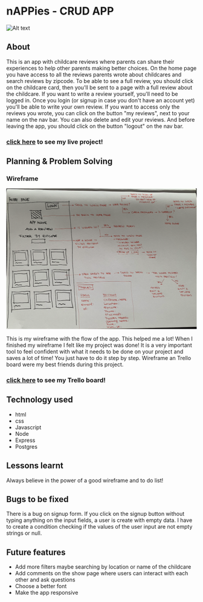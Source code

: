 # nAPPies - CRUD APP

![Alt text](<Screenshot 2024-01-25 at 9.16.35 am.png>)

## About

This is an app with childcare reviews where parents can share their experiences to help other parents making better choices. On the home page you have access to all the reviews parents wrote about childcares and search reviews by zipcode. To be able to see a full review, you should click on the childcare card, then you'll be sent to a page with a full review about the childcare. If you want to write a review yourself, you'll need to be logged in. Once you login (or signup in case you don't have an account yet) you'll be able to write your own review. If you want to access only the reviews you wrote, you can click on the button "my reviews", next to your name on the nav bar. You can also delete and edit your reviews. And before leaving the app, you should click on the button "logout" on the nav bar.


### [click here]() to see my live project!



## Planning & Problem Solving

### Wireframe
    
![Alt text](wireframe_nAPPies.png)

This is my wireframe with the flow of the app. This helped me a lot! When I finished my wireframe I felt like my project was done! It is a very important tool to feel confident with what it needs to be done on your project and saves a lot of time! You just have to do it step by step. Wireframe an Trello board were my best friends during this project.

### [click here](https://trello.com/b/T1ByvzaV/crud-childcare-reviews-app) to see my Trello board!

## Technology used
- html
- css
- Javascript 
- Node
- Express
- Postgres

## Lessons learnt

Always believe in the power of a good wireframe and to do list!

## Bugs to be fixed

There is a bug on signup form. If you click on the signup button without typing anything on the input fields, a user is create with empty data. I have to create a condition checking if the values of the user input are not empty strings or null. 

## Future features 

- Add more filters maybe searching by location or name of the childcare
- Add comments on the show page where users can interact with each other and ask questions
- Choose a better font
- Make the app responsive
